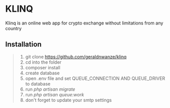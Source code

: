 KLINQ
=====

Klinq is an online web app for crypto exchange without limitations from any country

## Installation

>1. git clone https://github.com/geraldnwanze/klinq
>2. cd into the folder
>3. composer install
>4. create database
>5. open .env file and set QUEUE_CONNECTION AND QUEUE_DRIVER to database
>6. run *php artisan migrate*
>7. run *php artisan queue:work*
>8. don't forget to update your smtp settings